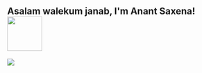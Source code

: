 <h2> Asalam walekum janab, I'm Anant Saxena!  <img src="[https://user-images.githubusercontent.com/74038190/216655848-cf4d7bed-52aa-4740-8c67-1832472051ec.gif](https://media.tenor.com/sTFc7j1xRJ0AAAAM/doge-dancing-doge.gif)" width="80" /></h2>
</em></p>

<img src="https://mir-s3-cdn-cf.behance.net/1b3a2f329a9874d4003f8f44e14f8eb9/0d319ac7-4ff6-47b0-9f81-a96f8006aea7_rwc_-1x112x1200x210x1200.jpg?h=9e118c81b78e034785de043f954a39c2" />
